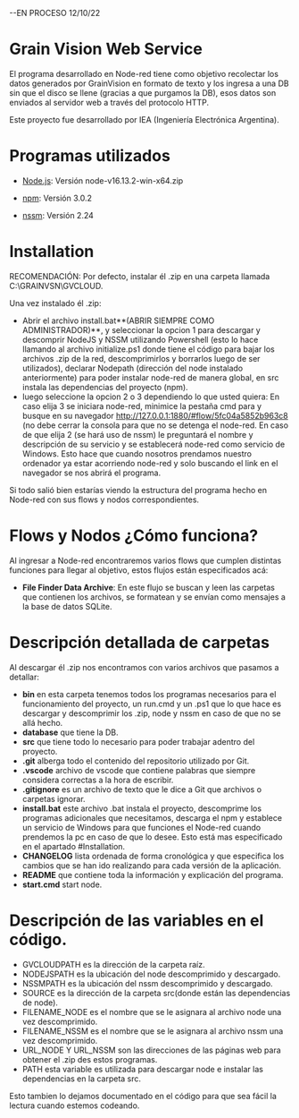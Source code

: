    
--EN PROCESO 12/10/22
  # Grain Vision Web Service
El programa desarrollado en Node-red tiene como objetivo recolectar los datos generados por GrainVision en formato de texto y los ingresa a una DB sin que el disco se llene (gracias a que purgamos la DB), esos datos son enviados al servidor web a través del protocolo HTTP.

Este proyecto fue desarrollado por IEA (Ingeniería Electrónica Argentina).

  # Programas utilizados

* [Node.js](https://nodejs.org/dist/v16.13.2/): Versión node-v16.13.2-win-x64.zip

* [npm](https://nodered.org/): Versión 3.0.2

* [nssm](https://nssm.cc/download): Versión 2.24

 
  

 # Installation
RECOMENDACIÓN: Por defecto, instalar él .zip en una carpeta llamada C:\GRAINVSN\GVCLOUD.

Una vez instalado él .zip: 

 - Abrir el archivo install.bat**(ABRIR SIEMPRE COMO ADMINISTRADOR)**, y seleccionar la opcion 1 para descargar y descomprir NodeJS y NSSM utilizando Powershell (esto lo hace llamando al archivo initialize.ps1 donde tiene el código para bajar los archivos .zip de la red, descomprimirlos y borrarlos luego de ser utilizados), declarar Nodepath (dirección del node instalado anteriormente) para poder instalar node-red de manera global, en src instala las dependencias del proyecto (npm).
 - luego seleccione la opcion 2 o 3 dependiendo lo que usted quiera:
En caso elija 3 se iniciara node-red, minimice la pestaña cmd para y busque en su navegador  http://127.0.0.1:1880/#flow/5fc04a5852b963c8 (no debe cerrar la consola para que no se detenga el node-red.
En caso de que elija 2 (se hará uso de nssm) le preguntará el nombre y descripción de su servicio y se establecerá node-red como servicio de Windows. Esto hace que cuando nosotros prendamos nuestro ordenador ya estar acorriendo node-red y solo buscando el link en el navegador se nos abrirá el programa.

Si todo salió bien estarías viendo la estructura del programa hecho en Node-red con sus flows y nodos correspondientes.

  # Flows y Nodos ¿Cómo funciona?

Al ingresar a Node-red encontraremos varios flows que cumplen distintas funciones para llegar al objetivo, estos flujos están especificados acá:

  

 - **File Finder Data Archive**: En este flujo se buscan y leen las carpetas que contienen los archivos, se formatean y se envían como mensajes a la base de datos SQLite.




# Descripción detallada de carpetas

Al descargar él .zip nos encontramos con varios archivos que pasamos a detallar:

- **bin**  en esta carpeta tenemos todos los programas necesarios para el funcionamiento del proyecto, un run.cmd y un .ps1 que lo que hace es descargar y descomprimir los .zip, node y nssm en caso de que no se allá hecho.
- **database** que tiene la DB.
- **src** que tiene todo lo necesario para poder trabajar adentro del proyecto. 
- **.git** alberga todo el contenido del repositorio utilizado por Git.
- **.vscode** archivo de vscode que contiene palabras que siempre considera correctas a la hora de escribir.
- **.gitignore** es un archivo  de texto que le dice a Git que archivos o carpetas ignorar.
- **install.bat** este archivo .bat instala el proyecto, descomprime los programas adicionales que necesitamos, descarga el npm y establece un servicio de Windows para que funciones el Node-red cuando prendemos la pc en caso de que lo desee. Esto está mas especificado en el apartado #Installation.
- **CHANGELOG** lista ordenada de forma cronológica y que especifica los cambios que se han ido realizando para cada versión de la aplicación.
- **README**  que contiene toda la información y explicación del programa. 
- **start.cmd**  start node.

# Descripción de las variables en el código.
- GVCLOUDPATH es la dirección de la carpeta raíz.
- NODEJSPATH es la ubicación del node descomprimido y descargado.
- NSSMPATH es la ubicación del nssm descomprimido y descargado.
- SOURCE es la dirección de la carpeta src(donde están las dependencias de node).
- FILENAME_NODE es el nombre que se le asignara al archivo node una vez descomprimido.
- FILENAME_NSSM es el nombre que se le asignara al archivo nssm una vez descomprimido.
- URL_NODE Y URL_NSSM son las direcciones de las páginas web para obtener el .zip des estos programas.
- PATH esta variable es utilizada para descargar node e instalar las dependencias en la carpeta src.

Esto tambien lo dejamos documentado en el código para que sea fácil la lectura cuando estemos codeando.

 